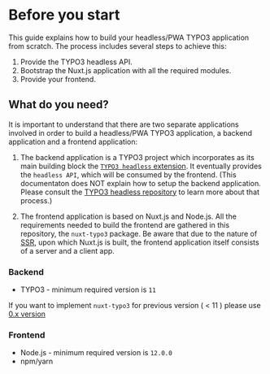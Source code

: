 # Before you start

This guide explains how to build your headless/PWA TYPO3 application from scratch. The process includes several steps to achieve this:

1. Provide the TYPO3 headless API.
2. Bootstrap the Nuxt.js application with all the required modules.
3. Provide your frontend.

## What do you need?

It is important to understand that there are two separate applications involved in order to build a headless/PWA TYPO3 application, a backend application and a frontend application:

1. The backend application is a TYPO3 project which incorporates as its main building block the [`TYPO3 headless` extension](https://github.com/TYPO3-Initiatives/headless). It eventually provides the `headless API`, which will be consumed by the frontend. (This documentaton does NOT explain how to setup the backend application. Please consult the [TYPO3 headless repository](https://github.com/TYPO3-Initiatives/headless) to learn more about that process.)

2. The frontend application is based on Nuxt.js and Node.js. All the requirements needed to build the frontend are gathered in this repository, the `nuxt-typo3` package. Be aware that due to the nature of [SSR](https://v3.vuejs.org/guide/ssr/introduction.html#what-is-server-side-rendering-ssr), upon which Nuxt.js is built, the frontend application itself consists of a server and a client app.

### Backend

+ TYPO3 - minimum required version is `11`

If you want to implement `nuxt-typo3` for previous version ( < 11 ) please use [0.x version](https://github.com/TYPO3-Initiatives/nuxt-typo3/releases/tag/v0.9.5)

### Frontend

+ Node.js - minimum required version is `12.0.0`
+ npm/yarn
